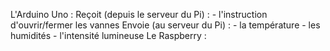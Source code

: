 L'Arduino Uno :
  Reçoit (depuis le serveur du Pi) : - l'instruction d'ouvrir/fermer les vannes 
  Envoie (au serveur du Pi) : - la température
                              - les humidités
                              - l'intensité lumineuse
Le Raspberry :
  
